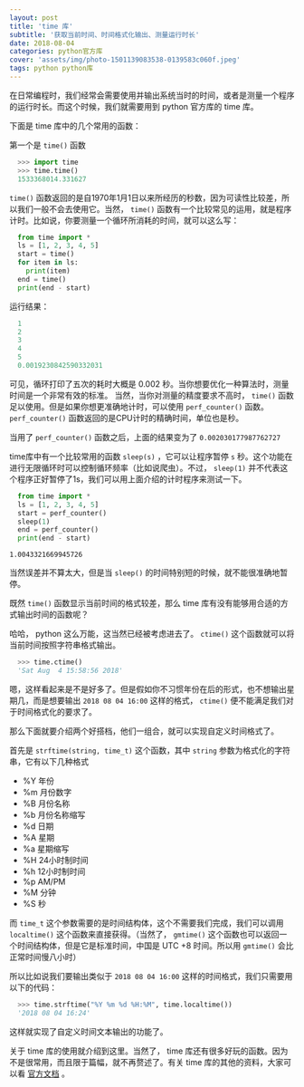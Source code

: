 ```yaml
---
layout: post
title: 'time 库'
subtitle: '获取当前时间、时间格式化输出、测量运行时长'
date: 2018-08-04
categories: python官方库
cover: 'assets/img/photo-1501139083538-0139583c060f.jpeg'
tags: python python库
---
```


在日常编程时，我们经常会需要使用并输出系统当时的时间，或者是测量一个程序的运行时长。而这个时候，我们就需要用到 python 官方库的 time 库。

下面是 time 库中的几个常用的函数：

第一个是 `time()` 函数

```python
  >>> import time
  >>> time.time()
  1533368014.331627
```

`time()` 函数返回的是自1970年1月1日以来所经历的秒数，因为可读性比较差，所以我们一般不会去使用它。当然， `time()` 函数有一个比较常见的运用，就是程序计时。比如说，你要测量一个循环所消耗的时间，就可以这么写：

```python
  from time import *
  ls = [1, 2, 3, 4, 5]
  start = time()
  for item in ls:
    print(item)
  end = time()
  print(end - start)
```

运行结果：

```python
  1
  2
  3
  4
  5
  0.0019230842590332031
```

可见，循环打印了五次的耗时大概是 0.002 秒。当你想要优化一种算法时，测量时间是一个非常有效的标准。
当然，当你对测量的精度要求不高时， `time()` 函数足以使用。但是如果你想更准确地计时，可以使用 `perf_counter()` 函数。 `perf_counter()` 函数返回的是CPU计时的精确时间，单位也是秒。

当用了 `perf_counter()` 函数之后，上面的结果变为了 `0.002030177987762727`

time库中有一个比较常用的函数 `sleep(s)` ，它可以让程序暂停 `s` 秒。这个功能在进行无限循环时可以控制循环频率（比如说爬虫）。不过， `sleep(1)` 并不代表这个程序正好暂停了1s，我们可以用上面介绍的计时程序来测试一下。

```python
  from time import *
  ls = [1, 2, 3, 4, 5]
  start = perf_counter()
  sleep(1)
  end = perf_counter()
  print(end - start)
```

`1.0043321669945726`

当然误差并不算太大，但是当 `sleep()` 的时间特别短的时候，就不能很准确地暂停。

既然 `time()` 函数显示当前时间的格式较差，那么 time 库有没有能够用合适的方式输出时间的函数呢？

哈哈， python 这么万能，这当然已经被考虑进去了。 `ctime()` 这个函数就可以将当前时间按照字符串格式输出。

```python
  >>> time.ctime()
  'Sat Aug  4 15:58:56 2018'
```

嗯，这样看起来是不是好多了。但是假如你不习惯年份在后的形式，也不想输出星期几，而是想要输出 `2018 08 04 16:00` 这样的格式， `ctime()` 便不能满足我们对于时间格式化的要求了。

那么下面就要介绍两个好搭档，他们一组合，就可以实现自定义时间格式了。

首先是 `strftime(string, time_t)` 这个函数，其中 `string` 参数为格式化的字符串，它有以下几种格式

* %Y    年份
* %m    月份数字
* %B    月份名称
* %b    月份名称缩写
* %d    日期
* %A    星期
* %a    星期缩写
* %H    24小时制时间
* %h    12小时制时间
* %p    AM/PM
* %M    分钟
* %S    秒

而 `time_t` 这个参数需要的是时间结构体，这个不需要我们完成，我们可以调用 `localtime()` 这个函数来直接获得。（当然了， `gmtime()` 这个函数也可以返回一个时间结构体，但是它是标准时间，中国是 UTC +8 时间。所以用 `gmtime()` 会比正常时间慢八小时）

所以比如说我们要输出类似于 `2018 08 04 16:00` 这样的时间格式，我们只需要用以下的代码：

```python
  >>> time.strftime("%Y %m %d %H:%M", time.localtime())
  '2018 08 04 16:24'
```

这样就实现了自定义时间文本输出的功能了。

关于 time 库的使用就介绍到这里。当然了， time 库还有很多好玩的函数。因为不是很常用，而且限于篇幅，就不再赘述了。有关 time 库的其他的资料，大家可以看 [官方文档](https://docs.python.org/3/library/time.html) 。
